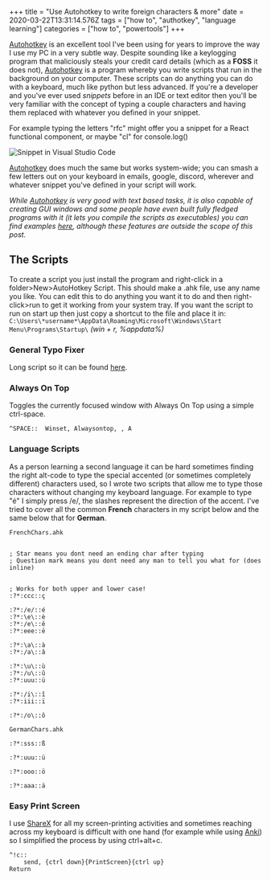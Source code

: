 +++
title = "Use Autohotkey to write foreign characters & more"
date = 2020-03-22T13:31:14.576Z
tags = ["how to", "authotkey", "language learning"]
categories = ["how to", "powertools"]
+++

[Autohotkey](https://www.autohotkey.com/) is an excellent tool I've been using for years to improve the way I use my PC in a very subtle way. Despite sounding like a keylogging program that maliciously steals your credit card details (which as a **FOSS** it does not), [Autohotkey](https://www.autohotkey.com/) is a program whereby you write scripts that run in the background on your computer. These scripts can do anything you can do with a keyboard, much like python but less advanced. If you're a developer and you've ever used *snippets* before in an IDE or text editor then you'll be very familiar with the concept of typing a couple characters and having them replaced with whatever you defined in your snippet.

For example typing the letters "rfc" might offer you a snippet for a React functional component, or maybe "cl" for console.log() 

![Snippet in Visual Studio Code](/images/snippet.webp)

[Autohotkey](https://www.autohotkey.com/) does much the same but works system-wide; you can smash a few letters out on your keyboard in emails, google, discord, wherever and whatever snippet you've defined in your script will work.

_While [Autohotkey](https://www.autohotkey.com/) is very good with text based tasks, it is also capable of creating GUI windows and some people have even built fully fledged programs with it (it lets you compile the scripts as executables) you can find examples [here](https://www.autohotkey.com/docs/scripts/index.htm), although these features are outside the scope of this post._


## The Scripts
To create a script you just install the program and right-click in a folder>New>AutoHotkey Script. This should make a .ahk file, use any name you like. You can edit this to do anything you want it to do and then right-click>run to get it working from your system tray. If you want the script to run on start up then just copy a shortcut to the file and place it in:
`C:\Users\*username*\AppData\Roaming\Microsoft\Windows\Start Menu\Programs\Startup\` 
_(win + r, %appdata%)_

### General Typo Fixer
Long script so it can be found [here](https://www.autohotkey.com/download/AutoCorrect.ahk).

### Always On Top
Toggles the currently focused window with Always On Top using a simple ctrl-space.
```ahk
^SPACE::  Winset, Alwaysontop, , A
```

### Language Scripts
As a person learning a second language it can be hard sometimes finding the right alt-code to type the special accented (or sometimes completely different) characters used, so I wrote two scripts that allow me to type those characters without changing my keyboard language. For example to type "é" I simply press /e/, the slashes represent the direction of the accent. I've tried to cover all the common **French** characters in my script below and the same below that for **German**.

`FrenchChars.ahk`
```ahk

; Star means you dont need an ending char after typing
; Question mark means you dont need any man to tell you what for (does inline)


; Works for both upper and lower case!
:?*:ccc::ç

:?*:/e/::é
:?*:\e\::è
:?*:/e\::ê
:?*:eee::ë

:?*:\a\::à
:?*:/a\::â

:?*:\u\::ù
:?*:/u\::û
:?*:uuu::ü

:?*:/i\::î
:?*:iii::ï

:?*:/o\::ô
```

`GermanChars.ahk`
```ahk
:?*:sss::ß

:?*:uuu::ü

:?*:ooo::ö

:?*:aaa::ä
```

### Easy Print Screen
I use [ShareX](https://getsharex.com/) for all my screen-printing activities and sometimes reaching across my keyboard is difficult with one hand (for example while using [Anki](https://apps.ankiweb.net/)) so I simplified the process by using ctrl+alt+c.

```ahk
^!c::
    send, {ctrl down}{PrintScreen}{ctrl up}
Return
```
